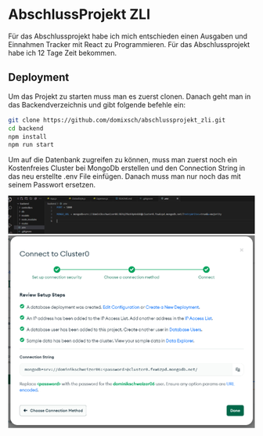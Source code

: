 
# AbschlussProjekt ZLI

Für das Abschlussprojekt habe ich mich entschieden einen Ausgaben und Einnahmen Tracker mit React zu Programmieren. Für das Abschlussprojekt habe ich 12 Tage Zeit bekommen. 


## Deployment

Um das Projekt zu starten muss man es zuerst clonen. Danach geht man in das Backendverzeichnis und gibt folgende befehle ein:

```bash
git clone https://github.com/domixsch/abschlussprojekt_zli.git
cd backend
npm install
npm run start

```
Um auf die Datenbank zugreifen zu können, muss man zuerst noch ein Kostenfreies Cluster bei MongoDb erstellen und den Connection String in das neu erstellte .env File einfügen. Danach muss man nur noch das <Password> mit seinem Passwort ersetzen. 

![alt text](ausgaben-tracker/img/Screenshot%202023-06-26%20163039.png)
![alt text](ausgaben-tracker/img/Screenshot%202023-06-26%20163158.png)